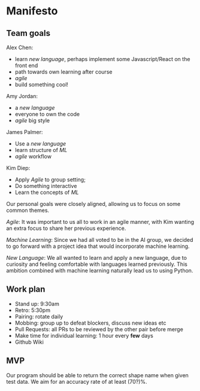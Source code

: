 # Manifesto

## Team goals

Alex Chen:
- learn *new language*, perhaps implement some Javascript/React on the front end
- path towards own learning after course
- *agile*
- build something cool!

Amy Jordan:
- a *new language*
- everyone to own the code
- *agile* big style

James Palmer:
- Use a *new language*
- learn structure of *ML*
- *agile* workflow

Kim Diep:
- Apply *Agile* to group setting;
- Do something interactive
- Learn the concepts of *ML*

Our personal goals were closely aligned, allowing us to focus on some common themes.

*Agile*:
It was important to us all to work in an agile manner, with Kim wanting an extra focus
to share her previous experience.

*Machine Learning*:
Since we had all voted to be in the AI group, we decided to go forward with a project idea that
would incorporate machine learning.

*New Language*:
We all wanted to learn and apply a new language, due to curiosity and feeling comfortable with
languages learned previously. This ambition combined with machine learning naturally lead us to using Python.

## Work plan

- Stand up: 9:30am
- Retro: 5:30pm
- Pairing: rotate daily
- Mobbing: group up to defeat blockers, discuss new ideas etc
- Pull Requests: all PRs to be reviewed by the other pair before merge
- Make time for individual learning: 1 hour every **few** days
- Github Wiki

## MVP

Our program should be able to return the correct shape name when given test data.
We aim for an accuracy rate of at least (70?)%.
